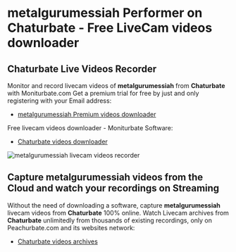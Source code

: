 # metalgurumessiah Performer on Chaturbate - Free LiveCam videos downloader

## Chaturbate Live Videos Recorder

Monitor and record livecam videos of **metalgurumessiah** from **Chaturbate** with Moniturbate.com
Get a premium trial for free by just and only registering with your Email address:
* [metalgurumessiah Premium videos downloader](https://moniturbate.com/request-demo-licence-key.html)

Free livecam videos downloader - Moniturbate Software:
* [Chaturbate videos downloader](https://moniturbate.com/moniturbate-download-software.html)

![metalgurumessiah livecam videos recorder](https://peachurnet.com/templates/moniturbate-software.png)


## Capture metalgurumessiah videos from the Cloud and watch your recordings on Streaming

Without the need of downloading a software, capture **metalgurumessiah** livecam videos from **Chaturbate** 100% online.
Watch Livecam archives from **Chaturbate** unlimitedly from thousands of existing recordings, only on Peachurbate.com and its websites network:
* [Chaturbate videos archives](https://peachurnet.com/)